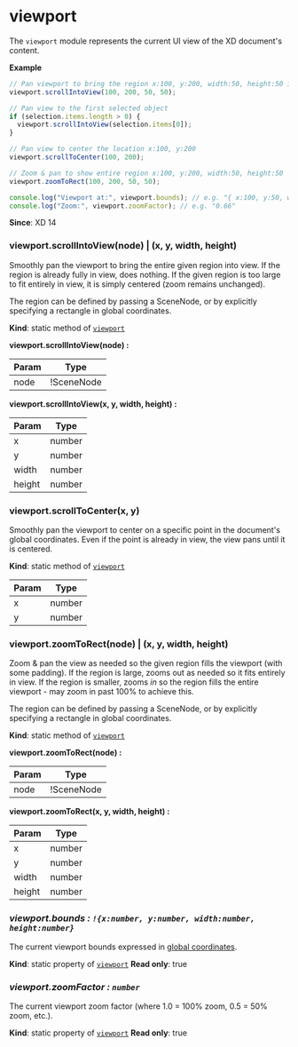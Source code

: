 # viewport

The `viewport` module represents the current UI view of the XD document's content.

**Example**

```js
// Pan viewport to bring the region x:100, y:200, width:50, height:50 into view
viewport.scrollIntoView(100, 200, 50, 50);

// Pan view to the first selected object
if (selection.items.length > 0) {
  viewport.scrollIntoView(selection.items[0]);
}

// Pan view to center the location x:100, y:200
viewport.scrollToCenter(100, 200);

// Zoom & pan to show entire region x:100, y:200, width:50, height:50
viewport.zoomToRect(100, 200, 50, 50);

console.log("Viewport at:", viewport.bounds); // e.g. "{ x:100, y:50, width:1400, height:900 }"
console.log("Zoom:", viewport.zoomFactor); // e.g. "0.66"
```

**Since**: XD 14

### viewport.scrollIntoView(node) | (x, y, width, height)

Smoothly pan the viewport to bring the entire given region into view. If the region is already fully in view, does
nothing. If the given region is too large to fit entirely in view, it is simply centered (zoom remains unchanged).

The region can be defined by passing a SceneNode, or by explicitly specifying a rectangle in global coordinates.

**Kind**: static method of [`viewport`](#module_viewport)

**viewport.scrollIntoView(node) :**

| Param | Type       |
| ----- | ---------- |
| node  | !SceneNode |

**viewport.scrollIntoView(x, y, width, height) :**

| Param  | Type   |
| ------ | ------ |
| x      | number |
| y      | number |
| width  | number |
| height | number |

### viewport.scrollToCenter(x, y)

Smoothly pan the viewport to center on a specific point in the document's global coordinates. Even if the point is
already in view, the view pans until it is centered.

**Kind**: static method of [`viewport`](#module_viewport)

| Param | Type   |
| ----- | ------ |
| x     | number |
| y     | number |

### viewport.zoomToRect(node) | (x, y, width, height)

Zoom & pan the view as needed so the given region fills the viewport (with some padding). If the region is large, zooms
out as needed so it fits entirely in view. If the region is smaller, zooms _in_ so the region fills the entire viewport -
may zoom in past 100% to achieve this.

The region can be defined by passing a SceneNode, or by explicitly specifying a rectangle in global coordinates.

**Kind**: static method of [`viewport`](#module_viewport)

**viewport.zoomToRect(node) :**

| Param | Type       |
| ----- | ---------- |
| node  | !SceneNode |

**viewport.zoomToRect(x, y, width, height) :**

| Param  | Type   |
| ------ | ------ |
| x      | number |
| y      | number |
| width  | number |
| height | number |

### _viewport.bounds : `!{x:number, y:number, width:number, height:number}`_

The current viewport bounds expressed in [global coordinates](/reference/core/coordinate-spaces-and-units/).

**Kind**: static property of [`viewport`](#module_viewport)
**Read only**: true

### _viewport.zoomFactor : `number`_

The current viewport zoom factor (where 1.0 = 100% zoom, 0.5 = 50% zoom, etc.).

**Kind**: static property of [`viewport`](#module_viewport)
**Read only**: true
